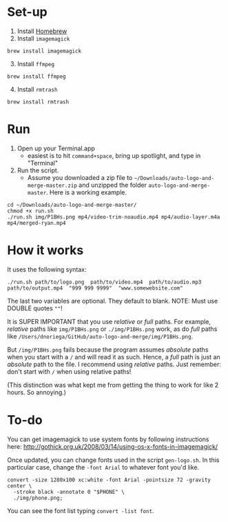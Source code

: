 # Set-up

1. Install [Homebrew](http://brew.sh/)
2. Install `imagemagick`

```
brew install imagemagick
```

3. Install `ffmpeg`

```
brew install ffmpeg
```

4. Install `rmtrash`

```
brew install rmtrash
```

# Run

1. Open up your Terminal.app
	- easiest is to hit `command+space`, bring up spotlight, and type in "Terminal"
2. Run the script. 
	- Assume you downloaded a zip file to `~/Downloads/auto-logo-and-merge-master.zip` and unzipped the folder `auto-logo-and-merge-master`. Here is a working example.

```
cd ~/Downloads/auto-logo-and-merge-master/
chmod +x run.sh
./run.sh img/P1BHs.png mp4/video-trim-noaudio.mp4 mp4/audio-layer.m4a mp4/merged-ryan.mp4
```

# How it works

It uses the following syntax:

```
./run.sh path/to/logo.png  path/to/video.mp4  path/to/audio.mp3  path/to/output.mp4  "999 999 9999"  "www.somewebsite.com"
```

The last two variables are optional. They default to blank. NOTE: Must use DOUBLE quotes `""`!

It is SUPER IMPORTANT that you use *relative* or *full* paths. For example, *relative* paths like `img/P1BHs.png` or `./img/P1BHs.png` work, as do *full* paths like `/Users/dnoriega/GitHub/auto-logo-and-merge/img/P1BHs.png`. 

But `/img/P1BHs.png` fails because the program assumes *absolute* paths when you start with a `/` and will read it as such. Hence, a *full* path is just an *absolute* path to the file. I recommend using *relative* paths. Just remember: don't start with `/` when using relative paths!

(This distinction was what kept me from getting the thing to work for like 2 hours. So annoying.)

# To-do

You can get imagemagick to use system fonts by following instructions here:
http://gothick.org.uk/2008/03/14/using-os-x-fonts-in-imagemagick/

Once updated, you can change fonts used in the script `gen-logo.sh`. In this particular case, change the `-font Arial` to whatever font you'd like.

```# phone number
convert -size 1280x100 xc:white -font Arial -pointsize 72 -gravity center \
  -stroke black -annotate 0 "$PHONE" \
  ./img/phone.png;
```

You can see the font list typing `convert -list font`.